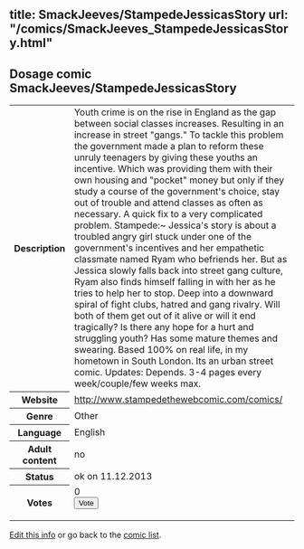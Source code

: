 title: SmackJeeves/StampedeJessicasStory
url: "/comics/SmackJeeves_StampedeJessicasStory.html"
---
Dosage comic SmackJeeves/StampedeJessicasStory
-----------------------------------------

<p id="msg"></p>
<script type="text/javascript">
if (window.location.search === '?edit_info_mail=sent_ok') {
  var elem = document.getElementById("msg");
  elem.innerHTML = 'Edited information sucessfully sent for review, which is usually done daily. Thanks!';
  elem.className = 'ok';
}
</script>
<table class="comicinfo">
<tr>
<th>Description</th><td>Youth crime is on the rise in England as the gap between social classes increases. Resulting in an increase in street &quot;gangs.&quot; To tackle this problem the government made a plan to reform these unruly teenagers by giving these youths an incentive. Which was providing them with their own housing and &quot;pocket&quot; money but only if they study a course of the government's choice, stay out of trouble and attend classes as often as necessary. A quick fix to a very complicated problem. Stampede:~ Jessica's story is about a troubled angry girl stuck under one of the government's incentives and her empathetic classmate named Ryam who befriends her. But as Jessica slowly falls back into street gang culture, Ryam also finds himself falling in with her as he tries to help her to stop. Deep into a downward spiral of fight clubs, hatred and gang rivalry. Will both of them get out of it alive or will it end tragically? Is there any hope for a hurt and struggling youth? Has some mature themes and swearing. Based 100% on real life, in my hometown in South London. Its an urban street comic. Updates: Depends. 3-4 pages every week/couple/few weeks max.</td>
</tr>
<tr>
<th>Website</th><td><a href="http://www.stampedethewebcomic.com/comics/">http://www.stampedethewebcomic.com/comics/</a></td>
</tr>
<tr>
<th>Genre</th><td>Other</td>
</tr>
<tr>
<th>Language</th><td>English</td>
</tr>
<tr>
<th>Adult content</th><td>no</td>
</tr>
<tr>
<th>Status</th><td>ok on 11.12.2013</td>
</tr>
<tr>
<th>Votes</th><td>0
<form action="http://gaecounter.appspot.com/count/" method="POST">
<input name="name" type="hidden" value="SmackJeeves_StampedeJessicasStory"/>
<input name="uid" type="hidden" id="voteuid" value=""/>
<input type="submit" value="Vote"/>
</form>
</td>
</tr>
</table>
<script type="text/javascript">
var ua = navigator.userAgent;
document.getElementById("voteuid").value = ua.replace(/[^a-zA-Z0-9\._:]/g , "_");;
</script>

[Edit this info](SmackJeeves_StampedeJessicasStory_edit.html) or go back to the [comic list](../comic-index.html).
